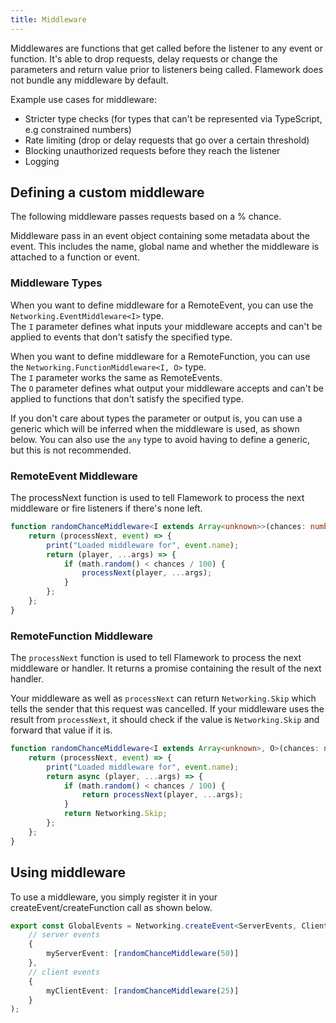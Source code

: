 ```yaml
---
title: Middleware
---
```


Middlewares are functions that get called before the listener to any event or function. It's able to drop requests, delay requests or change the parameters and return value prior to listeners being called. Flamework does not bundle any middleware by default.

Example use cases for middleware:
* Stricter type checks (for types that can't be represented via TypeScript, e.g constrained numbers)
* Rate limiting (drop or delay requests that go over a certain threshold)
* Blocking unauthorized requests before they reach the listener
* Logging

## Defining a custom middleware
The following middleware passes requests based on a % chance.

Middleware pass in an event object containing some metadata about the event. This includes the name, global name and whether the middleware is attached to a function or event.

### Middleware Types
When you want to define middleware for a RemoteEvent, you can use the `Networking.EventMiddleware<I>` type.<br/>
The `I` parameter defines what inputs your middleware accepts and can't be applied to events that don't satisfy the specified type.

When you want to define middleware for a RemoteFunction, you can use the `Networking.FunctionMiddleware<I, O>` type.<br/>
The `I` parameter works the same as RemoteEvents.<br/>
The `O` parameter defines what output your middleware accepts and can't be applied to functions that don't satisfy the specified type.

If you don't care about types the parameter or output is, you can use a generic which will be inferred when the middleware is used, as shown below. You can also use the `any` type to avoid having to define a generic, but this is not recommended.

### RemoteEvent Middleware
The processNext function is used to tell Flamework to process the next middleware or fire listeners if there's none left.

```ts
function randomChanceMiddleware<I extends Array<unknown>>(chances: number): Networking.EventMiddleware<I> {
	return (processNext, event) => {
		print("Loaded middleware for", event.name);
		return (player, ...args) => {
			if (math.random() < chances / 100) {
				processNext(player, ...args);
			}
		};
	};
}
```

### RemoteFunction Middleware
The `processNext` function is used to tell Flamework to process the next middleware or handler. It returns a promise containing the result of the next handler.

Your middleware as well as `processNext` can return `Networking.Skip` which tells the sender that this request was cancelled. If your middleware uses the result from `processNext`, it should check if the value is `Networking.Skip` and forward that value if it is.

```ts
function randomChanceMiddleware<I extends Array<unknown>, O>(chances: number): Networking.FunctionMiddleware<I, O> {
	return (processNext, event) => {
		print("Loaded middleware for", event.name);
		return async (player, ...args) => {
			if (math.random() < chances / 100) {
				return processNext(player, ...args);
			}
			return Networking.Skip;
		};
	};
}
```

## Using middleware
To use a middleware, you simply register it in your createEvent/createFunction call as shown below.

```ts
export const GlobalEvents = Networking.createEvent<ServerEvents, ClientEvents>(
	// server events
	{
		myServerEvent: [randomChanceMiddleware(50)]
	},
	// client events
	{
		myClientEvent: [randomChanceMiddleware(25)]
	}
);
```
